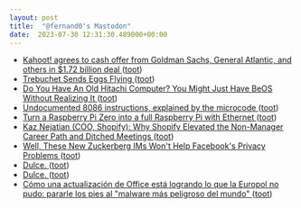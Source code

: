 ```yaml
---
layout: post
title:  "@fernand0's Mastodon"
date:  2023-07-30 12:31:30.489000+00:00
---
```

*  [Kahoot! agrees to cash offer from Goldman Sachs, General Atlantic, and others in $1.72 billion deal ](https://tech.eu/2023/07/14/kahoot-acquired-by-goldman-sachs-general-atlantic-and-others-in-172-billion-deal) ([toot](https://mastodon.social/@fernand0/110803044957165084))
*  [Trebuchet Sends Eggs Flying ](https://hackaday.com/2023/07/14/trebuchet-sends-eggs-flying) ([toot](https://mastodon.social/@fernand0/110802709717974480))
*  [Do You Have An Old Hitachi Computer? You Might Just Have BeOS Without Realizing It ](https://hackaday.com/2023/07/18/do-you-have-an-old-hitachi-computer-you-might-just-have-beos-without-realizing-it) ([toot](https://mastodon.social/@fernand0/110802488909782339))
*  [Undocumented 8086 instructions, explained by the microcode ](https://www.righto.com/2023/07/undocumented-8086-instructions.htm) ([toot](https://mastodon.social/@fernand0/110802245569748645))
*  [Turn a Raspberry Pi Zero into a full Raspberry Pi with Ethernet ](https://blog.networkprofile.org/turning-a-raspberry-pi-zero-into-a-full-raspberry-pi-with-ethernet) ([toot](https://mastodon.social/@fernand0/110802075829711283))
*  [Kaz Nejatian (COO, Shopify): Why Shopify Elevated the Non-Manager Career Path and Ditched Meetings ](https://creatoreconomy.so/p/kaz-coo-shopify-craft-and-no-meeting) ([toot](https://mastodon.social/@fernand0/110801856787534187))
*  [Well, These New Zuckerberg IMs Won&#39;t Help Facebook&#39;s Privacy Problems  ](https://www.businessinsider.com/well-these-new-zuckerberg-ims-wont-help-facebooks-privacy-problems-2010-5?IR=T) ([toot](https://mastodon.social/@fernand0/110798558145802956))
*  [Dulce. ](https://avecesunafoto.wordpress.com/2023/07/29/dulce-3) ([toot](https://mastodon.social/@fernand0/110798544395763161))
*  [Dulce. ](https://avecesunafoto.wordpress.com/2023/07/29/dulce-3) ([toot](https://mastodon.social/@fernand0/110798492143459642))
*  [Cómo una actualización de Office está logrando lo que la Europol no pudo: pararle los pies al "malware más peligroso del mundo" ](https://www.genbeta.com/seguridad/como-actualizacion-office-esta-logrando-que-europol-no-pudo-pararle-pies-al-malware-peligroso-mund) ([toot](https://mastodon.social/@fernand0/110798334430118041))
